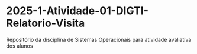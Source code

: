# 2025-1-Atividade-01-DIGTI-Relatorio-Visita
Repositório da disciplina de Sistemas Operacionais para atividade avaliativa dos alunos
